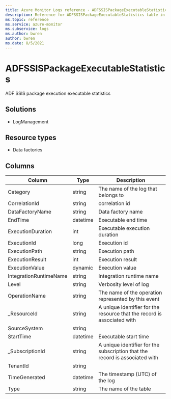 ```yaml
---
title: Azure Monitor Logs reference - ADFSSISPackageExecutableStatistics
description: Reference for ADFSSISPackageExecutableStatistics table in Azure Monitor Logs.
ms.topic: reference
ms.service: azure-monitor
ms.subservice: logs
ms.author: bwren
author: bwren
ms.date: 8/5/2021
---
```


# ADFSSISPackageExecutableStatistics

 ADF SSIS package execution executable statistics

## Solutions

- LogManagement
## Resource types

- Data factories




## Columns

|Column|Type|Description|
|---|---|---|
|Category|string|The name of the log that belongs to|
|CorrelationId|string|correlation id|
|DataFactoryName|string|Data factory name|
|EndTime|datetime|Executable end time|
|ExecutionDuration|int|Executable execution duration|
|ExecutionId|long|Execution id|
|ExecutionPath|string|Execution path|
|ExecutionResult|int|Execution result|
|ExecutionValue|dynamic|Execution value|
|IntegrationRuntimeName|string|Integration runtime name|
|Level|string|Verbosity level of log|
|OperationName|string|The name of the operation represented by this event|
|_ResourceId|string|A unique identifier for the resource that the record is associated with|
|SourceSystem|string||
|StartTime|datetime|Executable start time|
|_SubscriptionId|string|A unique identifier for the subscription that the record is associated with|
|TenantId|string||
|TimeGenerated|datetime|The timestamp (UTC) of the log|
|Type|string|The name of the table|
